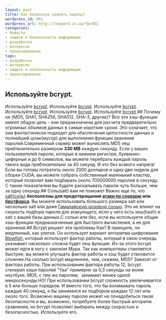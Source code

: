 ```yaml
---
layout: post
title: Как безопасно хранить пароль?
wordpress_id: 951
wordpress_url: http://leopard.in.ua/?p=951
categories:
- Новости
- защита и безопасность информации
- разработка
- интересно
- проектирование
tags:
- разработка
- интересно
- защита и безопасность информации
- проектирование
---
```

## Используйте bcrypt.
Используйте [bcrypt](http://en.wikipedia.org/wiki/Bcrypt). Используйте [bcrypt](http://en.wikipedia.org/wiki/Bcrypt). Используйте [bcrypt](http://en.wikipedia.org/wiki/Bcrypt). Используйте [bcrypt](http://en.wikipedia.org/wiki/Bcrypt). Используйте [bcrypt](http://en.wikipedia.org/wiki/Bcrypt). Используйте [bcrypt](http://en.wikipedia.org/wiki/Bcrypt).## Почему не {MD5, SHA1, SHA256, SHA512, SHA-3, другие}?
Все эти хэш-функции имеют общую цель - они предназначены для расчета предварительно огромных объемов данных в самые короткие сроки. Это означает, что они фантастически подходят для обеспечения целостности данных и полнейший шлак(мусор) для выполнения функции хранения паролей.Современный сервер может вычислять MD5 хеш приблизительно размером **330 MB** каждую секунду. Если у ваших пользователей пароли, которые в нижнем регистре, буквенно-циферные и до 6 символов, вы можете перебрать каждый пароль такого вида приблизительно за 40 секунд. И это без всякого напряга! Если вы готовы потратить около 2000 долларов и одну-две недели для сборки CUDA, вы можете собрать собственный маленький кластер, который позволит вам подбирать около 700000000 паролей в секунду. С таким показателем вы будете раскалывать пароли чуть больше, чем за одну секунду.<!--more-->## Соль(salt) вам не поможет
Важно еще то, что [salt(соль)](http://en.wikipedia.org/wiki/Salt_(cryptography)) **бесполезны для предотвращения [атаки по словарю](http://ru.wikipedia.org/wiki/%D0%9F%D0%B5%D1%80%D0%B5%D0%B1%D0%BE%D1%80_%D0%BF%D0%BE_%D1%81%D0%BB%D0%BE%D0%B2%D0%B0%D1%80%D1%8E) или [брутфорса](http://ru.wikipedia.org/wiki/%D0%9F%D0%BE%D0%BB%D0%BD%D1%8B%D0%B9_%D0%BF%D0%B5%D1%80%D0%B5%D0%B1%D0%BE%D1%80)**. Вы можете использовать большого размера salt или несколько salt или даже [Гималайскую розовую солью](http://en.wikipedia.org/wiki/Himalayan_salt). Это не влияет на скорость подбора пароля для атакующего, если у него есть хеш(hash) и salt с вашей базы данных.С солью или без, если вы используете общие хэш-функции предназначенные для быстрого вычисления, а не для хранения.## Bcrypt решает эти проблемы
Как? В принципе, он медленный, как улитка. Он использует вариант алгоритма шифрования [Blowfish](http://ru.wikipedia.org/wiki/Blowfish), который использует фактор работы, который в свою очередь указывает насколько сложна будет хеш функция. Из-за этого bcrypt может идти в ногу с законом Мура. Так как компьютеры становятся быстрее, вы можете улучшать фактор работы и хэш будет становится сложнее.На сколько bcrypt медленнее, чем, скажем, MD5? Зависит от фактора работы. При использовании фактора работы 12, bcrypt сгенерил хэши паролей "Yaa" примерно за 0,3 секунды на моем ноутбуке. MD5, с тем же паролем,  занимает менее одной микросекунды.НО! При использовании bcrypt сложность увеличивается в 5 или больше порядков. И вместо того, что бы взламывать пароль каждые 40 секунд, я бы занимался их подбором каждые 12 лет или около того. Возможно вашему паролю может не понадобиться такая безопасности и вы, возможно, потребуете более быстрый алгоритм сравнения, но bcrypt позволяет выбирать между скоростью и безопасностью. Используйте его.
